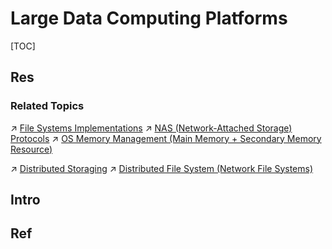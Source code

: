 # Large Data Computing Platforms

[TOC]



## Res
### Related Topics
↗ [File Systems Implementations](../../🔑%20CS%20Core/🧬%20Computer%20System/Operating%20System%20(Theory%20Part)/OS%20IO%20System/IO%20Generality%20(via%20Abstraction)/File%20&%20File%20System/🎯%20File%20Systems%20Implementations/File%20Systems%20Implementations.md)
↗ [NAS (Network-Attached Storage) Protocols](../../🔑%20CS%20Core/🏎️%20Computer%20Networking%20and%20Communication/📌%20Computer%20Networking%20Basics/0x01%20Application%20Layer/NAS%20(Network-Attached%20Storage)%20Protocols/NAS%20(Network-Attached%20Storage)%20Protocols.md)
↗ [OS Memory Management (Main Memory + Secondary Memory Resource)](../../🔑%20CS%20Core/🧬%20Computer%20System/Operating%20System%20(Theory%20Part)/OS%20Memory%20Management%20(Main%20Memory%20+%20Secondary%20Memory%20Resource)/OS%20Memory%20Management%20(Main%20Memory%20+%20Secondary%20Memory%20Resource).md)

↗ [Distributed Storaging](../../System%20Architecture%20Design/🌌%20Distributed%20Systems/Distributed%20Storaging/Distributed%20Storaging.md)
↗ [Distributed File System (Network File Systems)](../../System%20Architecture%20Design/🌌%20Distributed%20Systems/Distributed%20Storaging/Distributed%20File%20System%20(Network%20File%20Systems)/Distributed%20File%20System%20(Network%20File%20Systems).md)



## Intro


## Ref

